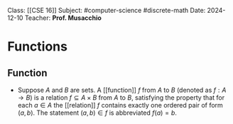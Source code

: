 Class: [[CSE 16]]
Subject: #computer-science  #discrete-math 
Date: 2024-12-10
Teacher: **Prof. Musacchio**

# Functions

## Function
- Suppose $A$ and $B$ are sets. A [[function]] $f$ from $A$ to $B$ (denoted as $f : A → B$) is a relation $f ⊆ A × B$ from $A$ to $B$, satisfying the property that for each $a ∈ A$ the [[relation]] $f$ contains exactly one ordered pair of form $(a, b)$. The statement $(a, b) ∈ f$ is abbreviated $f (a) = b$.
